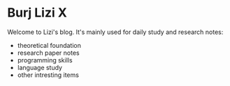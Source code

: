 # Burj Lizi X

Welcome to Lizi's blog. It's mainly used for daily study and research notes:

- theoretical foundation
- research paper notes
- programming skills
- language study
- other intresting items
